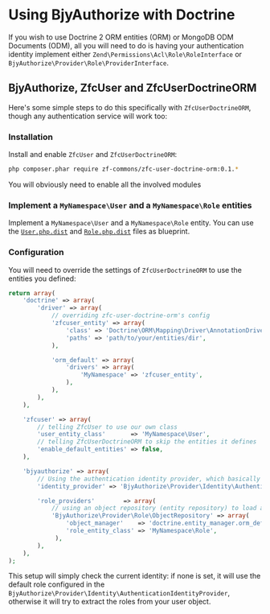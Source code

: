 # Using BjyAuthorize with Doctrine

If you wish to use Doctrine 2 ORM entities (ORM) or MongoDB ODM Documents (ODM), all you will need to do is
having your authentication identity implement either `Zend\Permissions\Acl\Role\RoleInterface` or
`BjyAuthorize\Provider\Role\ProviderInterface`.

## BjyAuthorize, ZfcUser and ZfcUserDoctrineORM

Here's some simple steps to do this specifically with `ZfcUserDoctrineORM`, though any authentication service
will work too:


### Installation

Install and enable `ZfcUser` and `ZfcUserDoctrineORM`:

```sh
php composer.phar require zf-commons/zfc-user-doctrine-orm:0.1.*
```

You will obviously need to enable all the involved modules

### Implement a `MyNamespace\User` and a `MyNamespace\Role` entities

Implement a `MyNamespace\User` and a `MyNamespace\Role` entity.
You can use the [`User.php.dist`](https://github.com/bjyoungblood/BjyAuthorize/blob/master/data/User.php.dist)
and [`Role.php.dist`](https://github.com/bjyoungblood/BjyAuthorize/blob/master/data/Role.php.dist) files as blueprint.

### Configuration

You will need to override the settings of `ZfcUserDoctrineORM` to use the entities you defined:

```php
return array(
    'doctrine' => array(
        'driver' => array(
            // overriding zfc-user-doctrine-orm's config
            'zfcuser_entity' => array(
                'class' => 'Doctrine\ORM\Mapping\Driver\AnnotationDriver',
                'paths' => 'path/to/your/entities/dir',
            ),

            'orm_default' => array(
                'drivers' => array(
                    'MyNamespace' => 'zfcuser_entity',
                ),
            ),
        ),
    ),

    'zfcuser' => array(
        // telling ZfcUser to use our own class
        'user_entity_class'       => 'MyNamespace\User',
        // telling ZfcUserDoctrineORM to skip the entities it defines
        'enable_default_entities' => false,
    ),

    'bjyauthorize' => array(
        // Using the authentication identity provider, which basically reads the roles from the auth service's identity
        'identity_provider' => 'BjyAuthorize\Provider\Identity\AuthenticationIdentityProvider',

        'role_providers'        => array(
            // using an object repository (entity repository) to load all roles into our ACL
            'BjyAuthorize\Provider\Role\ObjectRepository' => array(
                'object_manager'    => 'doctrine.entity_manager.orm_default',
                'role_entity_class' => 'MyNamespace\Role',
             ),
        ),
    ),
);
```

This setup will simply check the current identity: if none is set, it will use the default role configured in the
`BjyAuthorize\Provider\Identity\AuthenticationIdentityProvider`, otherwise it will try to extract the roles from
your user object.
